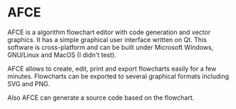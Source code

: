 AFCE
====

AFCE is a algorithm flowchart editor with code generation and vector graphics. It has a simple graphical user interface written on Qt. This software is cross-platform and can be built under Microsoft Windows, GNU/Linux and MacOS (I didn't test).

AFCE allows to create, edit, print and export flowcharts easily for a few minutes. Flowcharts can be exported to several graphical formats including SVG and PNG.

Also AFCE can generate a source code based on the flowchart.
